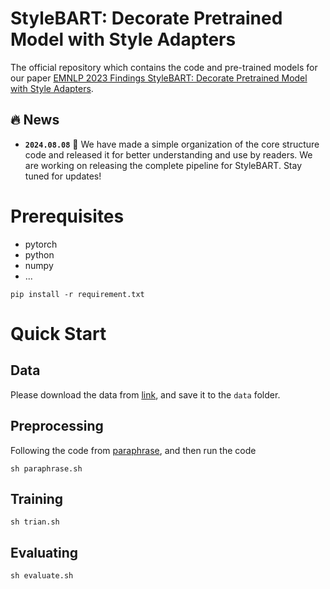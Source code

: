 # StyleBART: Decorate Pretrained Model with Style Adapters

The official repository which contains the code and pre-trained models for our paper [EMNLP 2023 Findings StyleBART: Decorate Pretrained Model with Style Adapters](https://aclanthology.org/2023.findings-emnlp.697.pdf).


## 🔥 News
* **`2024.08.08`** 🌟 We have made a simple organization of the core structure code and released it for better understanding and use by readers. We are working on releasing the complete pipeline for StyleBART. Stay tuned for updates!

# Prerequisites

+ pytorch
+ python
+ numpy
+ ...

```
pip install -r requirement.txt
```

# Quick Start
## Data

Please download the data from  [link](), and save it to the `data` folder. 

## Preprocessing

Following the code from [paraphrase](), and then run the code

```
sh paraphrase.sh
```

## Training

```
sh trian.sh
```

## Evaluating

```
sh evaluate.sh
```



